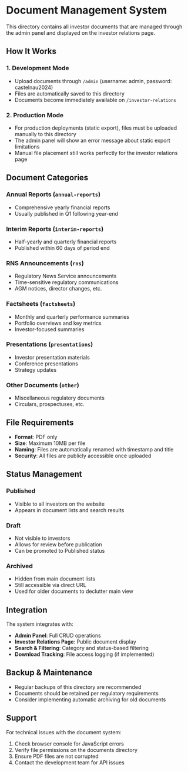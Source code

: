 # Document Management System

This directory contains all investor documents that are managed through the admin panel and displayed on the investor relations page.

## How It Works

### 1. Development Mode
- Upload documents through `/admin` (username: admin, password: castelnau2024)
- Files are automatically saved to this directory
- Documents become immediately available on `/investor-relations`

### 2. Production Mode
- For production deployments (static export), files must be uploaded manually to this directory
- The admin panel will show an error message about static export limitations
- Manual file placement still works perfectly for the investor relations page

## Document Categories

### Annual Reports (`annual-reports`)
- Comprehensive yearly financial reports
- Usually published in Q1 following year-end

### Interim Reports (`interim-reports`)
- Half-yearly and quarterly financial reports
- Published within 60 days of period end

### RNS Announcements (`rns`)
- Regulatory News Service announcements
- Time-sensitive regulatory communications
- AGM notices, director changes, etc.

### Factsheets (`factsheets`)
- Monthly and quarterly performance summaries
- Portfolio overviews and key metrics
- Investor-focused summaries

### Presentations (`presentations`)
- Investor presentation materials
- Conference presentations
- Strategy updates

### Other Documents (`other`)
- Miscellaneous regulatory documents
- Circulars, prospectuses, etc.

## File Requirements

- **Format**: PDF only
- **Size**: Maximum 10MB per file
- **Naming**: Files are automatically renamed with timestamp and title
- **Security**: All files are publicly accessible once uploaded

## Status Management

### Published
- Visible to all investors on the website
- Appears in document lists and search results

### Draft
- Not visible to investors
- Allows for review before publication
- Can be promoted to Published status

### Archived
- Hidden from main document lists
- Still accessible via direct URL
- Used for older documents to declutter main view

## Integration

The system integrates with:
- **Admin Panel**: Full CRUD operations
- **Investor Relations Page**: Public document display
- **Search & Filtering**: Category and status-based filtering
- **Download Tracking**: File access logging (if implemented)

## Backup & Maintenance

- Regular backups of this directory are recommended
- Documents should be retained per regulatory requirements
- Consider implementing automatic archiving for old documents

## Support

For technical issues with the document system:
1. Check browser console for JavaScript errors
2. Verify file permissions on the documents directory
3. Ensure PDF files are not corrupted
4. Contact the development team for API issues 